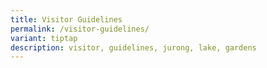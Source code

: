 ```yaml
---
title: Visitor Guidelines
permalink: /visitor-guidelines/
variant: tiptap
description: visitor, guidelines, jurong, lake, gardens
---
```

